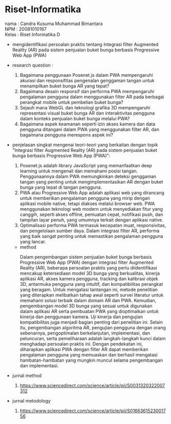 # Riset-Informatika
nama   : Candra Kusuma Muhammad Bimantara\
NPM    : 20081010167\
Kelas  : Riset Informatika D

- mengidentifikasi persoalan praktis tentang Integrasi filter Augmented Reality (AR) 
  pada sistem penjualan buket bunga berbasis Progressive Web App (PWA) 

- research question :

   1. Bagaimana penggunaan Posenet.js dalam PWA mempengaruhi akurasi dan responsifitas 
      pengenalan genggaman tangan untuk menampilkan buket bunga AR yang tepat?
   2. Bagaimana desain responsif dan performa PWA mempengaruhi pengalaman pengguna dalam 
      menggunakan filter AR pada berbagai perangkat mobile untuk pembelian buket bunga?
   3. Sejauh mana WebGL dan teknologi grafika 3D mempengaruhi representasi visual buket 
      bunga AR dan interaktivitas pengguna dalam konteks penjualan buket bunga melalui PWA?
   4. Bagaimana aspek keamanan seperti izin akses kamera dan data pengguna ditangani dalam 
      PWA yang menggunakan filter AR, dan bagaimana pengguna merespons aspek ini?

- penjelasan singkat mengenai teori-teori yang berkaitan dengan topik "Integrasi filter 
  Augmented Reality (AR) pada sistem penjualan buket bunga berbasis Progressive Web App (PWA)":

   1. Posenet.js adalah library JavaScript yang memanfaatkan deep learning untuk mengenali 
      dan memahami posisi tangan. Penggunaannya dalam PWA memungkinkan deteksi genggaman tangan 
      yang penting untuk mengimplementasikan AR dengan buket bunga yang tepat di tangan pengguna.
   2. PWA atau Progressive Web App adalah aplikasi web yang dirancang untuk memberikan pengalaman 
      pengguna yang mirip dengan aplikasi mobile native, tetapi diakses melalui browser web. PWA 
      menggunakan teknologi web modern untuk menyediakan fitur yang canggih, seperti akses offline, 
      pemuatan cepat, notifikasi push, dan tampilan layar penuh, yang umumnya terkait dengan aplikasi 
      native.
   3. Optimalisasi performa PWA termasuk kecepatan muat, responsivitas, dan pengelolaan sumber daya. 
      Dalam integrasi filter AR, performa yang baik sangat penting untuk memastikan pengalaman pengguna 
      yang lancar.
  - method
    <p> Dalam pengembangan sistem penjualan buket bunga berbasis Progressive Web App (PWA) dengan integrasi filter Augmented Reality (AR), beberapa persoalan praktis yang perlu diidentifikasi mencakup ketersediaan model 3D bunga yang berkualitas, kinerja aplikasi AR, akses kamera pengguna, tracking dan kalibrasi objek 3D, antarmuka pengguna yang intuitif, dan kompatibilitas perangkat yang beragam. Untuk mengatasi tantangan ini, metode penelitian yang diterapkan melibatkan tahap awal seperti survei literatur untuk memahami solusi terbaik dalam domain AR dan PWA. Kemudian, pengembangan model 3D bunga yang sesuai untuk digunakan dalam aplikasi AR serta pembuatan PWA yang dioptimalkan untuk kinerja dan penggunaan kamera. Uji kinerja dan pengujian kompatibilitas juga menjadi bagian penting dari penelitian ini. Selain itu, pengembangan algoritma AR, pengujian pengguna dengan orang sebenarnya, pengoptimalan berkelanjutan, implementasi, dan peluncuran, serta pemeliharaan adalah langkah-langkah kunci dalam menghadapi persoalan praktis ini. Dengan pendekatan ini, diharapkan aplikasi PWA dengan filter AR dapat memberikan pengalaman pengguna yang memuaskan dan berhasil mengatasi hambatan-hambatan yang mungkin muncul selama pengembangan dan implementasi. </p>
    
- jurnal method
    1. https://www.sciencedirect.com/science/article/pii/S0031320322007312
- jurnal metodology
    1. https://www.sciencedirect.com/science/article/pii/S0166361523001756

